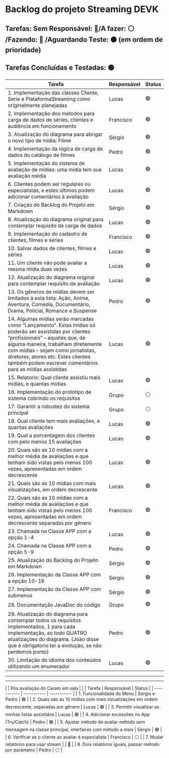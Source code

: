 # Backlog do projeto Streaming DEVK

## Tarefas: Sem Responsável: 🔴/A fazer: ⚪ /Fazendo: 🔵 /Aguardando Teste: 🟠 (em ordem de prioridade)
## Tarefas Concluídas e Testadas: 🟢

| Tarefa      | Responsável | Status |
| ----------- | ----------- | ----------- |
| 1. Implementação das classes Cliente, Serie e PlataformaStreaming como originalmente planejadas   |   Lucas   |   🟢  |
| 2. Implementação dos métodos para carga de dados de séries, clientes e audiência em funcionamento |  Francisco  |   🟢 |
| 3. Atualização do diagrama para abrigar o novo tipo de mídia: Filme   |  Sérgio |   🟢  |
| 4. Implementação da lógica de carga de dados do catálogo de filmes    |   Pedro   |   🟢  |
| 5. Implementação do sistema de avaliação de mídias: uma mídia tem sua avaliação média |   Lucas   |   🟢  |
| 6. Clientes podem ser regulares ou especialistas, e estes últimos podem adicionar comentários à avaliação |   Lucas   |   🟢 |
| 7. Criação do Backlog do Projeto em Markdown | Sérgio |   🟢  |
| 8. Atualização do diagrama original para contemplar requisito de carga de dados   |   Lucas | 🟢  |
| 9. Implementação do cadastro de clientes, filmes e séries | Francisco |   🟢 |
| 10. Salvar dados de clientes, filmes e séries  | Lucas | 🟢 | 
| 11. Um cliente não pode avaliar a mesma mídia duas vezes   | Lucas | 🟢 |
| 12. Atualização do diagrama original para contemplar requisito de avaliação   |  Lucas  | 🟢 |
| 13. Os gêneros de mídias devem ser limitados à esta lista: Ação, Anime, Aventura, Comédia, Documentário, Drama, Policial, Romance e Suspense      | Pedro | 🟢 |
| 14. Algumas mídias serão marcadas como “Lançamento”. Estas mídias só poderão ser assistidas por clientes “profissionais” – aqueles que, de alguma maneira, trabalham diretamente com mídias – sejam como jornalistas, diretores, atores etc. Estes clientes também podem escrever comentários para as mídias assistidas   | Lucas   | 🟢 |
| 15. Relatorio: Qual cliente assistiu mais mídias, e quantas mídias | Lucas | 🟢 | 
| 16. Implementação do protótipo de sistema cobrindo os requisitos   |   Grupo    | ⚪ |
| 17. Garantir a robustez do sistema principal   |   Grupo    | ⚪ |
| 18. Qual cliente tem mais avaliações, e quantas avaliações | Lucas | 🟢 | 
| 19. Qual a porcentagem dos clientes com pelo menos 15 avaliações | Lucas | 🟢 |
| 20. Quais são as 10 mídias com a melhor média de avaliações e que tenham sido vistas pelo menos 100 vezes, apresentadas em ordem decrescente | Lucas | 🟢  | 
| 21. Quais são as 10 mídias com mais visualizações, em ordem decrescente | Lucas | 🟢 |
| 22. Quais são as 10 mídias com a melhor média de avaliações e que tenham sido vistas pelo menos 100 vezes, apresentadas em ordem decrescente separadas por gênero | Francisco  |  🟢|
| 23. Chamada na Classe APP com a opção 1-4    | Lucas  | 🟢 |
| 24. Chamada na Classe APP com a opção 5-9    | Pedro  | 🟢 |
| 25. Atualização do Backlog do Projeto em Markdown |   Sérgio   | 🟢 |
| 26. Implementação da Classe APP com a opção 10-16    | Sérgio  | 🟢 |
| 27. Implementação da Classe APP com submenus    | Sérgio  | 🟢 |
| 28. Documentação JavaDoc do código |  Grupo  | 🟢 |
| 29. Atualização do diagrama para contemplar todos os requisitos implementados, 1 para cada implementação, ao todo QUATRO atualizações do diagrama. (João disse que é obrigatorio ter a evolução, se não perdemos ponto) | Pedro | 🟢 |
| 30. Limitação do idioma dos conteúdos utilizando um enumerador | Lucas | 🟢 |
----

----
|  | Pós avaliação do Caram em sala |  |
| Tarefa      | Responsável | Status |
| ----------- | ----------- | ----------- |
| 1. Funcionalidade do Menu | Sérgio e Pedro | 🟢 |
| 2. Quais são as 10 mídias com mais vizualizações em ordem decrescente, separadas por gênero | Lucas | 🟢 |
| 3. Permitir visualizar as minhas listas assistidos | Lucas | 🟢 |
| 4. Adicionar excessões no App (Try/Catch) | Pedro | 🟢 |
| 5. Ajustar método de avaliar método sem mensagem na classe principal, interfaces com método a mais  | Sérgio | 🟢 |
| 6. Verificar se o cliente ao avaliar é especialista | Francisco | ⚪ |
| 7. Mudar relatórios para usar stream |  | 🔴 |
| 8. Dois relatórios iguais, passar método por parâmetro | Pedro | ⚪ |
